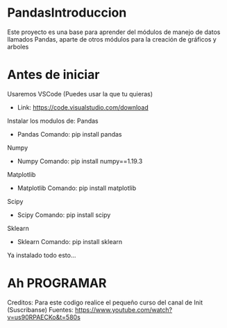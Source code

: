 # PandasIntroduccion
Este proyecto es una base para aprender del módulos de manejo de datos llamados Pandas, aparte de otros módulos para la creación de gráficos y arboles 

# Antes de iniciar

Usaremos VSCode (Puedes usar la que tu quieras)

- Link: https://code.visualstudio.com/download

Instalar los modulos de:
Pandas
- Pandas Comando: pip install pandas

Numpy
- Numpy Comando: pip install numpy==1.19.3

Matplotlib
- Matplotlib Comando: pip install matplotlib

Scipy
- Scipy Comando: pip install scipy 

Sklearn
- Sklearn Comando: pip install sklearn

Ya instalado todo esto...
# Ah PROGRAMAR
Creditos: Para este codigo realice el pequeño curso del canal de Init (Suscribanse)
Fuentes: https://www.youtube.com/watch?v=us90RPAECKo&t=580s
